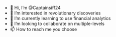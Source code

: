 - 👋 Hi, I’m @Captainsiff24
- 👀 I’m interested in revolutionary discoveries
- 🌱 I’m currently learning to use financial analytics
- 💞️ I’m looking to collaborate on multiple-levels
- 📫 How to reach me you choose

<!---
Captainsiff24/Captainsiff24 is a ✨ special ✨ repository because its `README.md` (this file) appears on your GitHub profile.
You can click the Preview link to take a look at your changes.
--->
